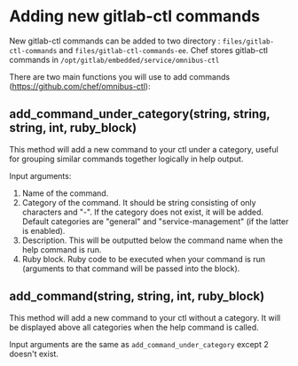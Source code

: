 # Adding new gitlab-ctl commands

New gitlab-ctl commands can be added to two directory : `files/gitlab-ctl-commands` and `files/gitlab-ctl-commands-ee`. Chef stores gitlab-ctl commands in `/opt/gitlab/embedded/service/omnibus-ctl`

There are two main functions you will use to add commands (<https://github.com/chef/omnibus-ctl>):

## add_command_under_category(string, string, string, int, ruby_block)

This method will add a new command to your ctl under a category, useful for grouping similar commands together logically in help output.

Input arguments:

1. Name of the command.
1. Category of the command. It should be string consisting of only characters and "-". If the category does not exist, it will be added. Default categories are "general" and "service-management" (if the latter is enabled).
1. Description. This will be outputted below the command name when the help command is run.
1. Ruby block. Ruby code to be executed when your command is run (arguments to that command will be passed into the block).

## add_command(string, string, int, ruby_block)

This method will add a new command to your ctl without a category. It will be displayed above all categories when the help command is called.

Input arguments are the same as `add_command_under_category` except 2 doesn't exist.
